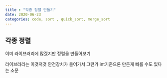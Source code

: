 ```yaml
---
title : "각종 정렬 만들기"
date: 2020-06-23
categories: code, sort , quick_sort, merge_sort
---
```


## 각종 정렬

이미 라이브러리에 많겠지만 정렬을 만들어보기

라이브러리는 이것저것 안전장치가 들어가서 그런가 int기준으론 만든게 빠를 수도 있다는 소문
